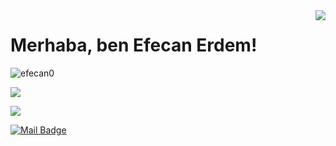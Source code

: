 <img align='right' src="https://github-readme-stats.vercel.app/api?username=efecan0&show_icons=true">

# Merhaba, ben Efecan Erdem! 
<p align="left"> <img src="https://komarev.com/ghpvc/?username=efecan0" alt="efecan0" /> </p>


[![](https://img.shields.io/github/followers/efecan0?style=social)](https://www.github.com/efecan0)



[![](https://img.shields.io/badge/linkedin-%230077B5.svg?&style=for-the-badge&logo=linkedin&logoColor=white)](https://www.linkedin.com/in/efecan-erdem-370a30201/)

[![Mail Badge](https://img.shields.io/badge/efecanerdem0907@gmail.com-c14438?style=for-the-badge&logo=Gmail&logoColor=white&link=mailto:efecanerdem0907@gmail.com)](mailto:efecanerdem0907@gmail.com)


